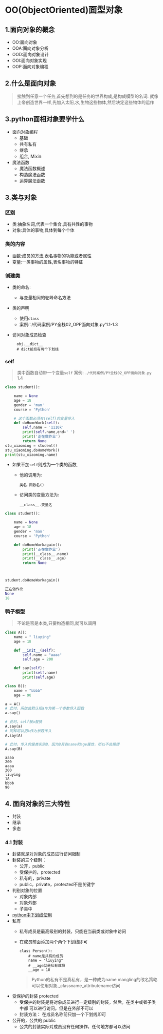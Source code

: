 # OO(ObjectOriented)面型对象

## 1.面向对象的概念

- OO:面向对象
- OOA:面向对象分析
- OOD:面向对象设计
- OOI:面向对象实现
- OOP:面向对象编程

## 2.什么是面向对象

>接触到任意一个任务,首先想到的是任务的世界构成,是构成模型的名词.
>就像上帝创造世界一样,先加入太阳,水,生物这些物体,然后决定这些物体的运作

## 3.python面相对象要学什么

- 面向对象编程
  - 基础
  - 共有私有
  - 继承
  - 组合, Mixin
- 魔法函数
  - 魔法函数概述
  - 构造魔法函数
  - 运算魔法函数

## 3.类与对象

### 区别

- 类:抽象名词,代表一个集合,具有共性的事物
- 对象:具体的事物,具体到每个个体

### 类的内容

- 函数:成员的方法,表名事物的功能或者属性
- 变量:一类事物的属性,表名事物的特征

### 创建类

- 类的命名:
  - 与变量相同的驼峰命名方法
- 类的声明
  - 使用`class`
  - 案例:'./代码案例/PY全栈02_OPP面向对象.py'1.1-1.3
- 访问对象成员检查

        obj.__dict__
        # dict前后有两个下划线

### self

> 类中函数自动带一个变量`self`
> 案例: `./代码案例/PY全栈02_OPP面向对象.py` 1.4

```python
class student():

    name = None
    age = 18
    gender = 'man'
    course = 'Python'

    # 这个函数必须有(self)的变量传入
    def doHomeWork(self):
        self.name = '1110k'
        print(self.name,end=' ')
        print('正在做作业')
        return None
stu_xiaoming = student()
stu_xiaoming.doHomeWork()
print(stu_xiaoming.name)
```

- 如果不加`self`则成为一个类的函数,
  - 他的调用为:

        类名.函数名()
  - 访问类的变量方法为:

        __class__.变量名

```python
class student():

    name = None
    age = 18
    gender = 'man'
    course = 'Python'

    def doHomeWorkagain():
        print('正在做作业')
        print(__class__.name)
        print(__class__.age)
        return None



student.doHomeWorkagain()
```

```python
正在做作业
None
18
```

### 鸭子模型

> 不论是否是本类,只要构造相同,就可以调用

```python
class A():
    name = " liuying"
    age = 18

    def __init__(self):
        self.name = "aaaa"
        self.age = 200

    def say(self):
        print(self.name)
        print(self.age)

class B():
    name = "bbbb"
    age = 90

a = A()
# 此时，系统会默认把a作为第一个参数传入函数
a.say()

# 此时，self被a替换
A.say(a)
# 同样可以把A作为参数传入
A.say(A)

# 此时，传入的是类实例B，因为B具有name和age属性，所以不会报错
A.say(B)
```

    aaaa
    200
    aaaa
    200
    liuying
    18
    bbbb
    90

## 4. 面向对象的三大特性

- 封装
- 继承
- 多态

### 4.1 封装

- 封装就是对对象的成员进行访问限制
- 封装的三个级别：
  - 公开，public
  - 受保护的，protected
  - 私有的，private
  - public，private，protected不是关键字
- 判别对象的位置
  - 对象内部
  - 对象外部
  - 子类中
- [python中下划线使用](http://blog.csdn.net/handsomekang/article/details/40303207)
- 私有
  - 私有成员是最高级别的封装，只能在当前类或对象中访问
  - 在成员前面添加两个两个下划线即可

        class Person():
            # name是共有的成员
            name = "liuying"
            # __age就是私有成员
            __age = 18
    > Python的私有不是真私有，是一种成为name mangling的改名策略
    > 可以使用对象._classname_attributename访问
- 受保护的封装  protected
  - 受保护的封装是将对象成员进行一定级别的封装，然后，在类中或者子类中都
  可以进行访问，但是在外部不可以
  - 封装方法： 在成员名称前只加一个下划线即可
- 公开的，公共的 public
  - 公共的封装实际对成员没有任何操作，任何地方都可以访问